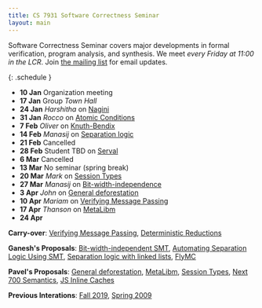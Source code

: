 ```yaml
---
title: CS 7931 Software Correctness Seminar
layout: main
---
```


Software Correctness Seminar covers major developments in formal
verification, program analysis, and synthesis. We meet *every Friday
at 11:00 in the LCR*. Join [the mailing
list](https://groups.google.com/forum/#!forum/uofu-scs-seminar/join)
for email updates.

{: .schedule }
- **10 Jan** Organization meeting
- **17 Jan** Group *Town Hall*
- **24 Jan** *Harshitha* on [Nagini](http://pm.inf.ethz.ch/publications/getpdf.php?bibname=Own&id=EilersMueller18.pdf)
- **31 Jan** *Rocco* on [Atomic Conditions](https://people.inf.ethz.ch/suz/publications/popl20.pdf)
-  **7 Feb** *Oliver* on [Knuth-Bendix](https://academic.oup.com/comjnl/article/34/1/2/427931)
- **14 Feb** *Manasij* on [Separation logic](https://cacm.acm.org/magazines/2019/2/234356-separation-logic/fulltext)
- **21 Feb** Cancelled
- **28 Feb** Student TBD on [Serval](https://unsat.cs.washington.edu/papers/nelson-serval.pdf)
-  **6 Mar** Cancelled
- **13 Mar** No seminar (spring break)
- **20 Mar** *Mark* on [Session Types](https://arxiv.org/abs/1902.00544.pdf)
- **27 Mar** *Manasij* on [Bit-width-independence](https://arxiv.org/pdf/1905.10434.pdf)
-  **3 Apr** *John* on [General deforestation](http://homepages.inf.ed.ac.uk/wadler/papers/deforest/deforest.ps)
- **10 Apr** *Mariam* on [Verifying Message Passing](https://link.springer.com/chapter/10.1007/978-3-319-96142-2_23)
- **17 Apr** *Thanson* on [MetaLibm](https://hal.archives-ouvertes.fr/hal-01513490/document)
- **24 Apr** 

**Carry-over**:
[Verifying Message Passing](https://link.springer.com/chapter/10.1007/978-3-319-96142-2_23),
[Deterministic Reductions](https://ieeexplore.ieee.org/document/6545904)

**Ganesh's Proposals**:
[Bit-width-independent SMT](https://arxiv.org/pdf/1905.10434.pdf),
[Automating Separation Logic Using SMT](http://www.cs.yale.edu/homes/piskac/papers/2013PiskacWiesZuffreySepLog.pdf),
[Separation logic with linked lists](https://research.cs.wisc.edu/wpis/papers/tr1800.pdf),
[FlyMC](https://ucare.cs.uchicago.edu/pdf/eurosys19-flyMC.pdf)

**Pavel's Proposals**:
[General deforestation](http://homepages.inf.ed.ac.uk/wadler/papers/deforest/deforest.ps),
[MetaLibm](https://hal.archives-ouvertes.fr/hal-01513490/document),
[Session Types](https://arxiv.org/abs/1902.00544.pdf),
[Next 700 Semantics](https://drops.dagstuhl.de/opus/volltexte/2019/10552/pdf/LIPIcs-SNAPL-2019-9.pdf),
[JS Inline Caches](http://iacoma.cs.uiuc.edu/iacoma-papers/pldi19_2.pdf)


**Previous Interations**: [Fall 2019](fa19.html), [Spring 2009](sp09.html)
